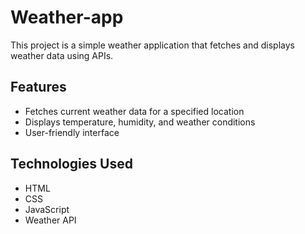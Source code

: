 # Weather-app

This project is a simple weather application that fetches and displays weather data using APIs.

## Features
- Fetches current weather data for a specified location
- Displays temperature, humidity, and weather conditions
- User-friendly interface

## Technologies Used
- HTML
- CSS
- JavaScript
- Weather API 

   

